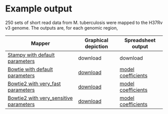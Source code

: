 # Example output
250 sets of short read data from M. tuberculosis were mapped to the H37Rv v3 genome.
The outputs are, for each genomic region,


|  Mapper   |    Graphical depiction   |    Spreadsheet output |
|-----------|--------------------------|-----------------------|
| [Stampy with default parameters](../testdata/map_with_stampy.sh) |  download  |  download |
| [Bowtie with default parameters](../testdata/map_with_bowtie.sh) |  [download](bowtie/bowtie.html)  |  [model coefficients](bowtie/bowtie_coeffs.csv) |
| [Bowtie2 with very_fast parameters](../testdata/map_with_bowtie2_very_fast.sh) |  [download](bowtie2_vf/bowtie2_vf.html)  |  [model coefficients](bowtie2_vf/bowtie2_vf_coeffs.csv) |
| [Bowtie2 with very_sensitive parameters](../testdata/map_with_bowtie2_very_sensitive.sh) |  [download](bowtie2_vf/bowtie2_vs.html)  |  [model coefficients](bowtie2_vs/bowtie2_vs_coeffs.csv) |



